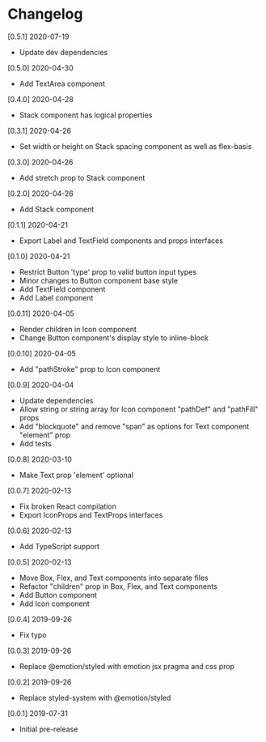 # Changelog

[0.5.1] 2020-07-19

- Update dev dependencies

[0.5.0] 2020-04-30

- Add TextArea component

[0.4.0] 2020-04-28

- Stack component has logical properties

[0.3.1] 2020-04-26

- Set width or height on Stack spacing component as well as flex-basis

[0.3.0] 2020-04-26

- Add stretch prop to Stack component

[0.2.0] 2020-04-26

- Add Stack component

[0.1.1] 2020-04-21

- Export Label and TextField components and props interfaces

[0.1.0] 2020-04-21

- Restrict Button 'type' prop to valid button input types
- Minor changes to Button component base style
- Add TextField component
- Add Label component

[0.0.11] 2020-04-05

- Render children in Icon component
- Change Button component's display style to inline-block

[0.0.10] 2020-04-05

- Add "pathStroke" prop to Icon component

[0.0.9] 2020-04-04

- Update dependencies
- Allow string or string array for Icon component "pathDef" and "pathFill" props
- Add "blockquote" and remove "span" as options for Text component "element" prop
- Add tests

[0.0.8] 2020-03-10

- Make Text prop 'element' optional

[0.0.7] 2020-02-13

- Fix broken React compilation
- Export IconProps and TextProps interfaces

[0.0.6] 2020-02-13

- Add TypeScript support

[0.0.5] 2020-02-13

- Move Box, Flex, and Text components into separate files
- Refactor "children" prop in Box, Flex, and Text components
- Add Button component
- Add Icon component

[0.0.4] 2019-09-26

- Fix typo

[0.0.3] 2019-09-26

- Replace @emotion/styled with emotion jsx pragma and css prop

[0.0.2] 2019-09-26

- Replace styled-system with @emotion/styled

[0.0.1] 2019-07-31

- Initial pre-release
